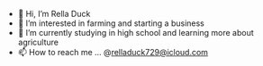 - 👋 Hi, I’m Rella Duck
- 👀 I’m interested in farming and starting a business 
- 🌱 I’m currently studying in high school and learning more about agriculture 
- 📫 How to reach me ... @relladuck729@icloud.com

<!---
Relladuck729/Relladuck729 is a ✨ special ✨ repository because its `README.md` (this file) appears on your GitHub profile.
You can click the Preview link to take a look at your changes.
--->
